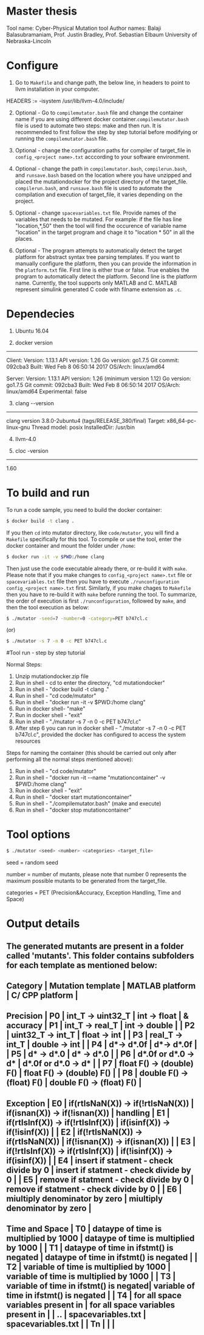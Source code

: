 # Master thesis
Tool name: Cyber-Physical Mutation tool
Author names: Balaji Balasubramaniam, Prof. Justin Bradley, Prof. Sebastian Elbaum
University of Nebraska-Lincoln

# Configure
1) Go to `Makefile` and change path, the below line, in headers to point to llvm installation in your computer.

HEADERS := -isystem /usr/lib/llvm-4.0/include/

2) Optional - Go to `compilemutator.bash` file and change the container name if you are using different docker container.`compilemutator.bash` file is used to automate two steps: make and then run. It is recommended to first follow the step by step tutorial before modifying or running the `compilemutator.bash` file.

3) Optional - change the configuration paths for compiler of target_file in `config_<project name>.txt` acccording to your software environment.

4) Optional - change the path in `compilemutator.bash`, `compilerun.bash`, and `runsave.bash` based on the location where you have unzipped and placed the mutationdocker for the project directory of the target_file. `compilerun.bash`, and `runsave.bash` file is used to automate the compilation and execution of target_file, it varies depending on the project. 

5) Optional - change `spacevariables.txt` file. Provide names of the variables that needs to be mutated. For example: if the file has line "location,*,50" then the tool will find the occurence of variable name "location" in the target program and chage it to "location * 50" in all the places.

6) Optional - The program attempts to automatically detect the target platform for abstract syntax tree parsing templates. If you want to manually configure the platform, then you can provide the information in the `platform.txt` file. First line is either true or false. True enables the program to automatically detect the platform. Second line is the platform name. Currently, the tool supports only MATLAB and C. MATLAB represent simulink generated C code with filname extension as `.c`.

# Dependecies
1) Ubuntu 16.04

2) docker version
--------------
Client:
 Version:      1.13.1
 API version:  1.26
 Go version:   go1.7.5
 Git commit:   092cba3
 Built:        Wed Feb  8 06:50:14 2017
 OS/Arch:      linux/amd64

Server:
 Version:      1.13.1
 API version:  1.26 (minimum version 1.12)
 Go version:   go1.7.5
 Git commit:   092cba3
 Built:        Wed Feb  8 06:50:14 2017
 OS/Arch:      linux/amd64
 Experimental: false

3) clang --version
---------------
clang version 3.8.0-2ubuntu4 (tags/RELEASE_380/final)
Target: x86_64-pc-linux-gnu
Thread model: posix
InstalledDir: /usr/bin

4) llvm-4.0

5) cloc -version
--------------
1.60

# To build and run
To run a code sample, you need to build the docker container:

```sh
$ docker build -t clang .
```

If you then `cd` into mutator directory, like `code/mutator`, you will find a
`Makefile` specifically for this tool. To compile or use the tool, enter the
docker container and mount the folder under `/home`:

```sh
$ docker run -it -v $PWD:/home clang
```

Then just use the code executable already there, or re-build it with `make`. Please note that if you make changes to `config_<project name>.txt` file or `spacevariables.txt` file then you have to execute `./runconfiguration config_<project name>.txt` first. Similarly, if you make chages to `Makefile` then you have to re-build it with `make` before running the tool. To summarize, the order of execution is first `./runconfiguration`, followed by `make`, and then the tool execution as below:

```sh
$ ./mutator -seed=7 -number=0 -category=PET b747cl.c
```
(or)

```sh
$ ./mutator -s 7 -n 0 -c PET b747cl.c
```

#Tool run - step by step tutorial

Normal Steps: 
1) Unzip mutationdocker.zip file 
2) Run in shell - cd to enter the directory, "cd mutationdocker" 
3) Run in shell - "docker build -t clang ." 
4) Run in shell - "cd code/mutator" 
5) Run in shell - "docker run -it -v $PWD:/home clang" 
6) Run in docker shell- "make" 
7) Run in docker shell - "exit" 
8) Run in shell - "./mutator -s 7 -n 0 -c PET b747cl.c" 
9) After step 6 you can run in docker shell - "./mutator -s 7 -n 0 -c PET b747cl.c", provided the docker has configured to access the system resources

Steps for naming the container (this should be carried out only after performing all the normal steps mentioned above): 
1) Run in shell - "cd code/mutator" 
2) Run in shell - "docker run -it --name "mutationcontainer" -v $PWD:/home clang" 
3) Run in docker shell - "exit" 
4) Run in shell - "docker start mutationcontainer" 
5) Run in shell - "./compilemutator.bash" (make and execute) 
6) Run in shell - "docker stop mutationcontainer" 

# Tool options
```sh
$ ./mutator <seed> <number> <categories> <target_file>
```

seed = random seed 

number = number of mutants, please note that number 0 represents the maximum possible mutants to be generated from the target_file.

categories = PET (Precision&Accuracy, Exception Handling, Time and Space)

# Output details
The generated mutants are present in a folder called 'mutants'. This folder contains subfolders for each template as mentioned below:
-----------------------------------------------------------------------------------------------------------------------------
Category    	|  Mutation template  |        MATLAB platform		   			|        C/ CPP platform      				|
-----------------------------------------------------------------------------------------------------------------------------
Precision   	|         P0          |  int_T -> uint32_T 		  				| int -> float 								|
& accuracy    	|         P1          |  int_T -> real_T 		  				| int -> double								|
	    		|         P2          |  uint32_T -> int_T 		  				| float -> int								|
	    		|         P3          |  real_T -> int_T 		  				| double -> int 							|
	    		|         P4          |  d*-> d*.0f 			  				| d*-> d*.0f 								|
	    		|         P5          |  d* -> d*.0 			  				| d* -> d*.0 								|
	    		|         P6          |  d*.0f or d*.0 -> d* 		  			| d*.0f or d*.0 -> d* 						|
	    		|         P7          |  float F() -> (double) F() 	  			| float F() -> (double) F() 				|
	    		|         P8          |  double F() -> (float) F() 	  			| double F() -> (float) F()					|
-----------------------------------------------------------------------------------------------------------------------------
Exception   	|         E0          |  if(rtIsNaN(X)) -> if(!rtIsNaN(X)) 		| if(isnan(X)) -> if(!isnan(X))				|
handling    	|         E1          |  if(rtIsInf(X)) -> if(!rtIsInf(X))		| if(isinf(X)) -> if(!isinf(X))				|
				|         E2          |  if(!rtIsNaN(X)) -> if(rtIsNaN(X)) 		| if(!isnan(X)) -> if(isnan(X))				|
				|         E3          |  if(!rtIsInf(X)) -> if(rtIsInf(X)) 		| if(!isinf(X)) -> if(isinf(X)) 			|
				|         E4          |  insert if statment - check divide by 0	| insert if statment - check divide by 0	|
				|         E5          |  remove if statment - check divide by 0	| remove if statment - check divide by 0	|
				|         E6          |  miultiply denominator by zero			| miultiply denominator by zero				|
-----------------------------------------------------------------------------------------------------------------------------	
Time and Space	|         T0          |  dataype of time is multiplied by 1000	| dataype of time is multiplied by 1000		|
				|         T1          |  dataype of time in ifstmt() is negated	| dataype of time in ifstmt() is negated	|
				|         T2          |  variable of time is multiplied by 1000	| variable of time is multiplied by 1000	|
				|         T3          |  variable of time in ifstmt() is negated| variable of time in ifstmt() is negated	|
				|         T4          |  for all space variables present in 	| for all space variables present in 		|
				|		  ..	      |	 spacevariables.txt						| spacevariables.txt						|
				|		  Tn	      |											|											|
-----------------------------------------------------------------------------------------------------------------------------		


		

